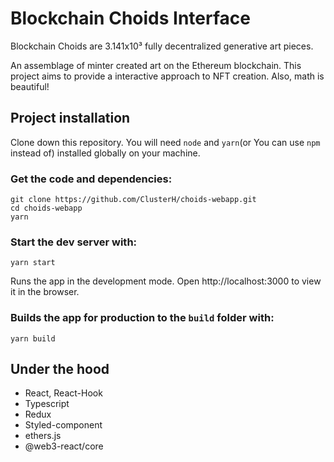# Blockchain Choids Interface

Blockchain Choids are 3.141x10³ fully decentralized generative art pieces.

An assemblage of minter created art on the Ethereum blockchain. This project aims to provide a interactive approach to NFT creation. Also, math is beautiful!

## Project installation

Clone down this repository. You will need `node` and `yarn`(or You can use `npm` instead of) installed globally on your machine.

### Get the code and dependencies:

    git clone https://github.com/ClusterH/choids-webapp.git
    cd choids-webapp
    yarn

### Start the dev server with:

    yarn start

Runs the app in the development mode.
Open http://localhost:3000 to view it in the browser.

### Builds the app for production to the `build` folder with:

    yarn build

## Under the hood

- React, React-Hook
- Typescript
- Redux
- Styled-component
- ethers.js
- @web3-react/core
